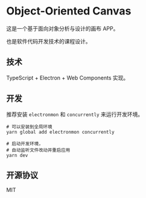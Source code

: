 # Object-Oriented Canvas

这是一个基于面向对象分析与设计的画布 APP。

也是软件代码开发技术的课程设计。

## 技术

TypeScript + Electron + Web Components 实现。

## 开发

推荐安装 `electronmon` 和 `concurrently` 来运行开发环境。

```shell
# 可以安装到全局环境
yarn global add electronmon concurrently

# 启动开发环境，
# 自动监听文件改动并重启应用
yarn dev
```

## 开源协议

MIT
